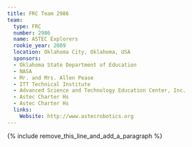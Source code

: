 ```yaml
---
title: FRC Team 2986
team:
  type: FRC
  number: 2986
  name: ASTEC Explorers
  rookie_year: 2009
  location: Oklahoma City, Oklahoma, USA
  sponsors:
  - Oklahoma State Department of Education
  - NASA
  - Mr. and Mrs. Allen Pease
  - ITT Technical Institute
  - Advanced Science and Technology Education Center, Inc.
  - Astec Charter Hs
  - Astec Charter Hs
  links:
    Website: http://www.astecrobotics.org
---
```


{% include remove_this_line_and_add_a_paragraph %}